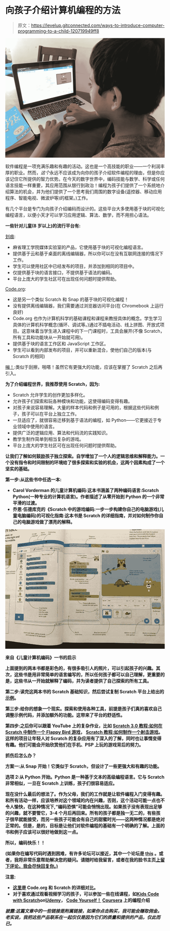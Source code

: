 # 向孩子介绍计算机编程的方法

> 原文：<https://levelup.gitconnected.com/ways-to-introduce-computer-programming-to-a-child-120719949ff8>

![](img/b916a534e903ce33332c70613cb9fc7e.png)

软件编程是一项充满乐趣和有趣的活动。这也是一个高技能的职业——一个利润丰厚的职业。然而，*这个*永远不应该成为向你的孩子介绍软件编程的理由，但是你应该记住它所提供的智力优势。在今天的数字世界中，编码技能与数学、科学或任何语言技能一样重要，其应用范围从银行到政治！编程为孩子们提供了一个系统地介绍算法的机会，并为他们提供了一个思考我们周围的数字设备(遥控器、移动应用程序、智能电视、微波炉等)的框架。)工作。

有几个平台是专门为向孩子介绍编码而设计的。这些平台大多使用基于块的可视化编程语言，以便小天才可以学习应用逻辑、算法、数学，而不用担心语法。

**一些针对儿童(8 岁以上)的流行平台有:**

[划痕](https://l.facebook.com/l.php?u=https%3A%2F%2Fscratch.mit.edu%2F%3Ffbclid%3DIwAR1gDVsHgoEl7MzREhcxRjSEyaNOzyR8RTqIx6KlfhRN8TxtWEtY8CsLVQ4&h=AT1UQtESnb6gszfm3rnZ04mZeFmSJMaz9d2cd0WGpRgDW1LSwxZ3c7ZUT-LHgwSf6qyyWWOOTPELEG7dUbzun-KUkLn0sSa3ewQ0c_iMDURiV3Km9IvChUWfiOtWvg3QCR1m0Bbh):

*   麻省理工学院媒体实验室的产品，它使用基于块的可视化编程语言。
*   提供基于云和基于桌面的离线编辑器，所以你可以在没有互联网连接的情况下工作。
*   学生可以使用社区中已经发布的项目，并添加到相同的项目中。
*   仅提供基于块的语言接口，不提供基于语法的编码。
*   平台上庞大的学生社区可在出现任何问题时提供帮助。

[Code.org](https://l.facebook.com/l.php?u=https%3A%2F%2Fstudio.code.org%2Fhome%3Ffbclid%3DIwAR3u3VPTrK39draBSX27GUxHOZkx3NbLO6R9fH1D7HAB5KUo1-KXkZkS-lA&h=AT1McgVp37ixAfA21RI_Qabp5fm2Fk_6HujNEG_TmEu_zZS2KD9EuQC4S7VN79vc69DIbWx2PCxYUt0AaGdkVbg2uULW0Dh8yx4zyqNXnlJmp_RrDjA6_fXdPmvsVSJ-TFHQBZSj):

*   这是另一个类似 Scratch 和 Snap 的基于块的可视化编程！
*   没有提供离线编辑器，我们需要通过浏览器访问平台(在 Chromebook 上运行良好)
*   Code.org 也作为计算机科学的基础课程和课程来教授具体的概念。学生学习具体的计算机科学概念(循环、调试等。)通过不插电活动、线上拼图、开放式项目。这意味着当学生进入课程中的下一门课程时，工具会展开(不像 Scratch，所有工具和功能块从一开始就可用)。
*   提供基于块的语言工作区和 JavaScript 工作区。
*   学生可以看到内部发布的项目，并可以重新混合，使他们自己的版本(与 Scratch 的相同)

[嘣！](https://l.facebook.com/l.php?u=https%3A%2F%2Fsnap.berkeley.edu%2F%3Ffbclid%3DIwAR1JKNkjHSc8LiDHlki2HDrkT_pS3QT_MDi0SfIS9t6S_5MIH1GR_Aih9GI&h=AT3gMFaSxyo_7Sn39_ALzk4nug-p2Et4tuAekGwzX7AHMZUM30-8bv92Z57GMLoFBdIQTHFe8-KUo644RhCfxhCCve4vFTY5_MCC575SINVcAVX67WlXwm1t898bAhEeatzlvR68pi5_j3hRGFKjlA):类似于刮擦，啪嗒！虽然它有更强大的功能，应该在掌握了 Scratch 之后再引入。

**为了介绍编程世界，我推荐使用 Scratch，因为:**

*   Scratch 允许学生的创作更加多样化。
*   允许孩子们探索和玩各种模块和功能，这使得编码变得有趣。
*   对孩子来说容易理解。大量的样本代码和例子是可用的，根据这些代码和例子，孩子可以在平台上独立工作。
*   一旦适应了，就很容易迁移到基于语法的编程，如 Python——它更接近于专业领域中使用的语言。
*   提供广泛的逻辑应用、算法和代码流的实践知识。
*   教学生制作简单到相当复杂的游戏。
*   平台上庞大的学生社区可在出现任何问题时提供帮助。

**让我们了解如何鼓励孩子独立探索**[](https://l.facebook.com/l.php?u=https%3A%2F%2Fscratch.mit.edu%2F%3Ffbclid%3DIwAR2Uq2a24yVTfdgMIm8-tsiADARjl3EK-jwbuJpZYCJ5WSNOP7hqC_uBWpE&h=AT2TaBD_zY0BBhaWvys-2Q7-_ketP-R2CWL_QYA-iKTUy4gsLgszczGH8VSIOrpUdzn1qPINpw1I0qqPBhEooiUim3HvI6d7iyyEPmCZISrL0iq5fCm7HCsjEJJWUM1Dguc08En9)****。自学增加了一个人的逻辑思维和解释能力。一个没有指令和时间限制的环境给了很多探索和实验的机会，这两个因素构成了一个坚实的基础。****

**第一步:从这些书中任选一本:**

*   **Carol Vorderman 的儿童计算机编码:这本书涵盖了两种编码语言:Scratch Python(一种专业的计算机语言)。作者描述了从零开始到 Python 的一个非常平滑的过渡。**
*   **乔恩·伍德库克的《Scratch 中的游戏编码:一步一步构建你自己的电脑游戏(儿童电脑编码)的可视化指南:这本书是 Scratch 的详细指南，并对如何制作你自己的电脑游戏做了漂亮的解释。**

**![](img/0664f61b8d0c30e5a0f9d9e992f5a41b.png)**

**来自《儿童计算机编码》一书的启示**

**上面提到的两本书都是彩色的，有很多吸引人的照片，可以引起孩子的兴趣。其次，这些书是用非常简单的语言编写的，所以任何孩子都可以自己理解，更重要的是，这些书从一开始就解释了编码，并为读者提供了自己探索的所有工具。**

**第二步:读完这两本书的 Scratch 基础知识，然后尝试复制 Scratch 平台上给出的[示例](https://l.facebook.com/l.php?u=https%3A%2F%2Fscratch.mit.edu%2Fideas%3Ffbclid%3DIwAR3L1_gvgA8J-8v-Juz-geFICbdBle1hw4HLLvqefJm8GYBhILfV3qZ6ZYg&h=AT2gFvdX_uDvRGGRnysWsjyhDfLdESx5LPa4_5kd7MIIvXlJVN9XQqrQMUdx7zeb6u9MvSYIYVkjLQ1DzWTfoy13ra6OuJ86D_mE0Qm9Wvtlsd9ptFQc3KeomUOchI-QpNsug8iS)。**

**第三步:给你的想象一个现实。探索和使用各种工具，前提是孩子们真的喜欢自己调整示例代码，并添加额外的功能。这带来了平台的舒适性。**

**第四步:之后你可以跟着 YouTube 上的复杂作业，比如 [Scratch 3.0 教程:如何在 Scratch 中制作一个 Flappy Bird 游戏](https://www.youtube.com/watch?v=PfQiTBbHHY4&fbclid=IwAR0c8XD20oW-tnf9FXs6Sz-GUIuDWmRHL4kNaqHl37ARbFxn-l74Q0A-uQ8)， [Scratch 教程:如何制作一个射击游戏](https://www.youtube.com/watch?v=QXru0rSV2ZQ&fbclid=IwAR1Nhoh6qWHL3MW5b0GGKqMwH8c_4nrt8JTupgF7HJ3v_CcMP1VYT3U_6Vg)。这样的项目让年轻人对 Scratch 的复杂应用有了深入的了解，同时也让事情变得有趣。他们可能会开始欣赏他们在手机、PSP 上玩的游戏背后的努力。**

****抓伤后怎么办？****

**方案一:从 Snap 开始！它类似于 Scratch，但设计了一些更强大和有趣的功能。**

**选项 2:从 Python 开始。Python 是一种基于文本的高级编程语言。它与 Scratch 非常相似，一旦在 Scratch 上训练，孩子们很容易适应。**

**现在没什么最后的想法了。作为父母，我们的工作就是让软件编程入门变得有趣。和所有活动一样，应该培养对这个领域的内在兴趣，否则，这个活动可能一点也不令人愉快，在这种情况下,“编码恐惧”可能会悄悄出现。如果孩子没有表现出足够的兴趣，就不要管它，3-4 个月后再回来。所有的孩子都是独一无二的，有些孩子很早就能接受，而另一些孩子可能会有自己的甜蜜时光——这两种情况都是绝对正常的。但是，是的，目标是让他们对软件编程的基础有一个明确的了解。上面的书和例子应该可以很好地做到这一点。**

**所以，编码快乐！！**

**(如果你在编写代码时遇到困难，有许多论坛可以接近，其中一个论坛是 [this](https://l.facebook.com/l.php?u=https%3A%2F%2Fscratch.mit.edu%2Fstudios%2F2953555%2F%3Ffbclid%3DIwAR0BQ7Q3TX-n6lr6CgHgn_tXXHa4rlT5EfTVYZP-sOcncvK2g7GFcWVkl4M&h=AT1iIi82nI4uDXaHT4klhbUzTygW7a7QyyiJ_QTYoEIoNn12T1OMEjw6LAxi2v7OzJlPGS9Cy6LQ3PVJn9m4QTyE7hTFLoK5gOzA4C4YofsQMQrswwFWcc05atMvdSe9Tl3S1AMX) 。或者，我将非常乐意帮助解决您的疑问。请随时给我留言，或者在我的脸书主页[上留下评论，我会尽快回复你。)](https://www.facebook.com/ParentageHeureux/)**

**注意:**

*   **[这里](https://l.facebook.com/l.php?u=https%3A%2F%2Fthecodingfun.com%2F2019%2F08%2F28%2Fthe-difference-between-scratch-and-sprite-lab-from-code-org%2F%3Ffbclid%3DIwAR2x28Vnf8H7Bnt1MLmq6QhHYJkp1ucklsxdiLEFGfph2gq-zXLLsFT6dwE&h=AT03_u-Zd0JHtXpC9upCpDna4X_H3yVzLg2DeNw3T2VNMPl0bpJFFaBI7RlKPdt6LnVi7G82xgfdVVuk6HuBSmQSToqqvACFiJwfsSqGzKQH9tCvFO6-szcyhLplJKTA5iFNycXr)是 Code.org 和 Scratch 的详细对比。**
*   **对于喜欢通过观看视频学习的孩子，可以参加一些在线课程，如[Kids Code with Scratch](https://l.facebook.com/l.php?u=https%3A%2F%2Fwww.udemy.com%2Fcourse%2Fscratch-programming-for-kids%2F%3Ffbclid%3DIwAR2gx5lRcfyNlUJqCa8Fxt6kNDI3JQDxWWx57MHdLlS6ycUnLDgqXRmNQU4&h=AT2h93s5OqY3W4CtYdSRl2iPRfgbpRJkC-jtDFb3L0jWXpeX-QUN5bA9Uut5XEeoj5Enu0EqtAB2_tqZDsLFRARUzXptLmxiKFwRk6ubUKmjuo9kXRw7llJVlxWIdiqBosuhwEjt)on[Udemy](https://l.facebook.com/l.php?u=https%3A%2F%2Fwww.udemy.com%2F%3Ffbclid%3DIwAR0I9IBl83d9jOzzrpU8DVSl3CiexQ2fM5_yAdD3C2TO0h8gVcmsGYpQqRg&h=AT1XD1r0Q_URWtVKEhSaPan2Zng-5rn-umBzYgQkDfCHwCUcp9eBlcWpqJk--TkHyUysiEe3clTdeI7TYjbvdMTlcB4P04umoTKUhnnMBsRgc1xqJ8RSs-k0v7-Fd6rWJGELJ1nI)， [Code Yourself！](https://l.facebook.com/l.php?u=https%3A%2F%2Fwww.coursera.org%2Flearn%2Fintro-programming%3Ffbclid%3DIwAR0_9wQ6aT-oTAvsRT_R8FPtA-BKQuKqpq30wBq3sAYkrYi4a2ebCA-TomM&h=AT0UGhrhJwdPaIE4ZJ4Rs927sCMTjiQyH1Ukf8RwoNUm9-cQpCN3zdXLrSTS-1Zvhvy_HmIdKbQ7dLJgT9sUhap4_mU87krtLtjqHBPNpy_bBhKpQnqXyZclsvELRPEAiQLC8K7h) [Coursera](https://l.facebook.com/l.php?u=https%3A%2F%2Fwww.coursera.org%2F%3Ffbclid%3DIwAR1CC-mzM9tX7Kcj6kfiQeTmr8YYHusEGeDs9Ww_b3qmjbnD5OphLCzEolg&h=AT1oSlqGWLPlHbWEmL5Ex9ZP3lfK6HwcTqKSj-E4tss_1Khw-y64ooXZ9nJ5Ak5y4WaelnfIeCCAPKbsRaM2mKnEJN7IyOi2JCPJ_TsYrkV5-tHLmsP7SQLsRiXOxvGn0eqEcxrp) 上的编程介绍**

***披露:这篇文章中的一些链接是附属链接，如果你点击购买，我可能会赚取佣金。老实说，我把这些产品联系在一起仅仅是因为它们的质量和提供的产品，仅此而已。***